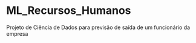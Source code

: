 # ML_Recursos_Humanos
Projeto de Ciência de Dados para previsão de saída de um funcionário da empresa
